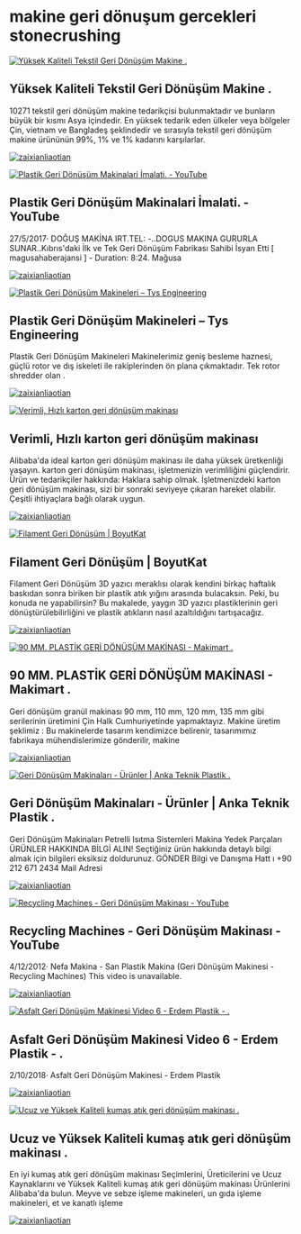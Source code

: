 # makine geri dönuşum gercekleri stonecrushing
<a href="https://mnn.zoosnet.net/LR/Chatpre.aspx?id=MNN94995150&p=https://topgrinding.com/" target="_blank">![Yüksek Kaliteli Tekstil Geri Dönüşüm Makine .](https://github.com/technlg/images/blob/main/16.jpg)</a>
## Yüksek Kaliteli Tekstil Geri Dönüşüm Makine .
10271 tekstil geri dönüşüm makine tedarikçisi bulunmaktadır ve bunların büyük bir kısmı Asya içindedir. En yüksek tedarik eden ülkeler veya bölgeler Çin, vietnam ve Bangladeş şeklindedir ve sırasıyla tekstil geri dönüşüm makine ürününün 99%, 1% ve 1% kadarını karşılarlar.
<a href="https://mnn.zoosnet.net/LR/Chatpre.aspx?id=MNN94995150&p=https://topgrinding.com/" target="_blank"><img src="https://github.com/technlg/images/raw/main/chat11.jpg" alt="zaixianliaotian"/></a><a href="//whatsapp.shibangsoft.com/WhatsApp.php" ><img src="https://github.com/technlg/images/raw/main/chat11.png" alt=""></a>
<a href="https://mnn.zoosnet.net/LR/Chatpre.aspx?id=MNN94995150&p=https://topgrinding.com/" target="_blank">![Plastik Geri Dönüşüm Makinalari İmalati. - YouTube](https://github.com/technlg/images/blob/main/9.jpg)</a>
## Plastik Geri Dönüşüm Makinalari İmalati. - YouTube
27/5/2017· DOĞUŞ MAKİNA IRT.TEL: -..DOGUS MAKINA GURURLA SUNAR..Kıbrıs'daki İlk ve Tek Geri Dönüşüm Fabrikası Sahibi İsyan Etti [ magusahaberajansi ] - Duration: 8:24. Mağusa 
<a href="https://mnn.zoosnet.net/LR/Chatpre.aspx?id=MNN94995150&p=https://topgrinding.com/" target="_blank"><img src="https://github.com/technlg/images/raw/main/chat11.jpg" alt="zaixianliaotian"/></a><a href="//whatsapp.shibangsoft.com/WhatsApp.php" ><img src="https://github.com/technlg/images/raw/main/chat11.png" alt=""></a>
<a href="https://mnn.zoosnet.net/LR/Chatpre.aspx?id=MNN94995150&p=https://topgrinding.com/" target="_blank">![Plastik Geri Dönüşüm Makineleri – Tys Engineering](https://github.com/technlg/images/blob/main/45.jpg)</a>
## Plastik Geri Dönüşüm Makineleri – Tys Engineering
Plastik Geri Dönüşüm Makineleri Makinelerimiz geniş besleme haznesi, güçlü rotor ve dış iskeleti ile rakiplerinden ön plana çıkmaktadır. Tek rotor shredder olan .
<a href="https://mnn.zoosnet.net/LR/Chatpre.aspx?id=MNN94995150&p=https://topgrinding.com/" target="_blank"><img src="https://github.com/technlg/images/raw/main/chat11.jpg" alt="zaixianliaotian"/></a><a href="//whatsapp.shibangsoft.com/WhatsApp.php" ><img src="https://github.com/technlg/images/raw/main/chat11.png" alt=""></a>
<a href="https://mnn.zoosnet.net/LR/Chatpre.aspx?id=MNN94995150&p=https://topgrinding.com/" target="_blank">![Verimli, Hızlı karton geri dönüşüm makinası](https://github.com/technlg/images/blob/main/51.jpg)</a>
## Verimli, Hızlı karton geri dönüşüm makinası
Alibaba'da ideal karton geri dönüşüm makinası ile daha yüksek üretkenliği yaşayın. karton geri dönüşüm makinası, işletmenizin verimliliğini güçlendirir. Ürün ve tedarikçiler hakkında: Haklara sahip olmak. İşletmenizdeki karton geri dönüşüm makinası, sizi bir sonraki seviyeye çıkaran hareket olabilir. Çeşitli ihtiyaçlara bağlı olarak uygun.
<a href="https://mnn.zoosnet.net/LR/Chatpre.aspx?id=MNN94995150&p=https://topgrinding.com/" target="_blank"><img src="https://github.com/technlg/images/raw/main/chat11.jpg" alt="zaixianliaotian"/></a><a href="//whatsapp.shibangsoft.com/WhatsApp.php" ><img src="https://github.com/technlg/images/raw/main/chat11.png" alt=""></a>
<a href="https://mnn.zoosnet.net/LR/Chatpre.aspx?id=MNN94995150&p=https://topgrinding.com/" target="_blank">![Filament Geri Dönüşüm | BoyutKat](https://github.com/technlg/images/blob/main/39.jpg)</a>
## Filament Geri Dönüşüm | BoyutKat
Filament Geri Dönüşüm 3D yazıcı meraklısı olarak kendini birkaç haftalık baskıdan sonra biriken bir plastik atık yığını arasında bulacaksın. Peki, bu konuda ne yapabilirsin? Bu makalede, yaygın 3D yazıcı plastiklerinin geri dönüştürülebilirliğini ve plastik atıkların nasıl azaltıldığını tartışacağız. 
<a href="https://mnn.zoosnet.net/LR/Chatpre.aspx?id=MNN94995150&p=https://topgrinding.com/" target="_blank"><img src="https://github.com/technlg/images/raw/main/chat11.jpg" alt="zaixianliaotian"/></a><a href="//whatsapp.shibangsoft.com/WhatsApp.php" ><img src="https://github.com/technlg/images/raw/main/chat11.png" alt=""></a>
<a href="https://mnn.zoosnet.net/LR/Chatpre.aspx?id=MNN94995150&p=https://topgrinding.com/" target="_blank">![90 MM. PLASTİK GERİ DÖNÜŞÜM MAKİNASI - Makimart .](https://github.com/technlg/images/blob/main/64.jpg)</a>
## 90 MM. PLASTİK GERİ DÖNÜŞÜM MAKİNASI - Makimart .
Geri dönüşüm granül makinası 90 mm, 110 mm, 120 mm, 135 mm gibi serilerinin üretimini Çin Halk Cumhuriyetinde yapmaktayız. Makine üretim şeklimiz : Bu makinelerde tasarım kendimizce belirenir, tasarımımız fabrikaya mühendislerimize gönderilir, makine
<a href="https://mnn.zoosnet.net/LR/Chatpre.aspx?id=MNN94995150&p=https://topgrinding.com/" target="_blank"><img src="https://github.com/technlg/images/raw/main/chat11.jpg" alt="zaixianliaotian"/></a><a href="//whatsapp.shibangsoft.com/WhatsApp.php" ><img src="https://github.com/technlg/images/raw/main/chat11.png" alt=""></a>
<a href="https://mnn.zoosnet.net/LR/Chatpre.aspx?id=MNN94995150&p=https://topgrinding.com/" target="_blank">![Geri Dönüşüm Makinaları - Ürünler | Anka Teknik Plastik .](https://github.com/technlg/images/blob/main/22.jpg)</a>
## Geri Dönüşüm Makinaları - Ürünler | Anka Teknik Plastik .
Geri Dönüşüm Makinaları Petrelli Isıtma Sistemleri Makina Yedek Parçaları ÜRÜNLER HAKKINDA BİLGİ ALIN! Seçtiğiniz ürün hakkında detaylı bilgi almak için bilgileri eksiksiz doldurunuz. GÖNDER Bilgi ve Danışma Hatt ı +90 212 671 2434 Mail Adresi 
<a href="https://mnn.zoosnet.net/LR/Chatpre.aspx?id=MNN94995150&p=https://topgrinding.com/" target="_blank"><img src="https://github.com/technlg/images/raw/main/chat11.jpg" alt="zaixianliaotian"/></a><a href="//whatsapp.shibangsoft.com/WhatsApp.php" ><img src="https://github.com/technlg/images/raw/main/chat11.png" alt=""></a>
<a href="https://mnn.zoosnet.net/LR/Chatpre.aspx?id=MNN94995150&p=https://topgrinding.com/" target="_blank">![Recycling Machines - Geri Dönüşüm Makinası - YouTube](https://github.com/technlg/images/blob/main/29.jpg)</a>
## Recycling Machines - Geri Dönüşüm Makinası - YouTube
4/12/2012· Nefa Makina - San Plastik Makina (Geri Dönüşüm Makinesi - Recycling Machines) This video is unavailable.
<a href="https://mnn.zoosnet.net/LR/Chatpre.aspx?id=MNN94995150&p=https://topgrinding.com/" target="_blank"><img src="https://github.com/technlg/images/raw/main/chat11.jpg" alt="zaixianliaotian"/></a><a href="//whatsapp.shibangsoft.com/WhatsApp.php" ><img src="https://github.com/technlg/images/raw/main/chat11.png" alt=""></a>
<a href="https://mnn.zoosnet.net/LR/Chatpre.aspx?id=MNN94995150&p=https://topgrinding.com/" target="_blank">![Asfalt Geri Dönüşüm Makinesi Video 6 - Erdem Plastik - .](https://github.com/technlg/images/blob/main/38.jpg)</a>
## Asfalt Geri Dönüşüm Makinesi Video 6 - Erdem Plastik - .
2/10/2018· Asfalt Geri Dönüşüm Makinesi - Erdem Plastik 
<a href="https://mnn.zoosnet.net/LR/Chatpre.aspx?id=MNN94995150&p=https://topgrinding.com/" target="_blank"><img src="https://github.com/technlg/images/raw/main/chat11.jpg" alt="zaixianliaotian"/></a><a href="//whatsapp.shibangsoft.com/WhatsApp.php" ><img src="https://github.com/technlg/images/raw/main/chat11.png" alt=""></a>
<a href="https://mnn.zoosnet.net/LR/Chatpre.aspx?id=MNN94995150&p=https://topgrinding.com/" target="_blank">![Ucuz ve Yüksek Kaliteli kumaş atık geri dönüşüm makinası .](https://github.com/technlg/images/blob/main/50.jpg)</a>
## Ucuz ve Yüksek Kaliteli kumaş atık geri dönüşüm makinası .
En iyi kumaş atık geri dönüşüm makinası Seçimlerini, Üreticilerini ve Ucuz Kaynaklarını ve Yüksek Kaliteli kumaş atık geri dönüşüm makinası Ürünlerini Alibaba'da bulun. Meyve ve sebze işleme makineleri, un gıda işleme makineleri, et ve kanatlı işleme 
<a href="https://mnn.zoosnet.net/LR/Chatpre.aspx?id=MNN94995150&p=https://topgrinding.com/" target="_blank"><img src="https://github.com/technlg/images/raw/main/chat11.jpg" alt="zaixianliaotian"/></a><a href="//whatsapp.shibangsoft.com/WhatsApp.php" ><img src="https://github.com/technlg/images/raw/main/chat11.png" alt=""></a>
